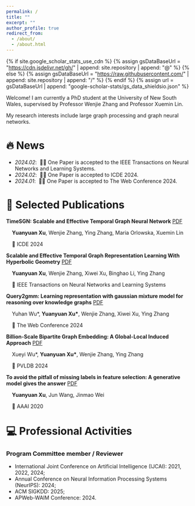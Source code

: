 ```yaml
---
permalink: /
title: ""
excerpt: ""
author_profile: true
redirect_from: 
  - /about/
  - /about.html
---
```


{% if site.google_scholar_stats_use_cdn %}
{% assign gsDataBaseUrl = "https://cdn.jsdelivr.net/gh/" | append: site.repository | append: "@" %}
{% else %}
{% assign gsDataBaseUrl = "https://raw.githubusercontent.com/" | append: site.repository | append: "/" %}
{% endif %}
{% assign url = gsDataBaseUrl | append: "google-scholar-stats/gs_data_shieldsio.json" %}

<span class='anchor' id='about-me'></span>

Welcome! I am currently a PhD student at the University of New South Wales, supervised by Professor Wenjie Zhang and Professor Xuemin Lin.

My research interests include large graph processing and graph neural networks. 
<!--I have published more than 100 papers at the top international AI conferences with total <a href='https://scholar.google.com/citations?user=DhtAFkwAAAAJ'>google scholar citations <strong><span id='total_cit'>260000+</span></strong></a> (You can also use google scholar badge <a href='https://scholar.google.com/citations?user=DhtAFkwAAAAJ'><img src="https://img.shields.io/endpoint?url={{ url | url_encode }}&logo=Google%20Scholar&labelColor=f6f6f6&color=9cf&style=flat&label=citations"></a>).-->

<span class='anchor' id='news'></span>
# 🔥 News
- *2024.02*: &nbsp;🎉🎉 One Paper is accepted to the IEEE Transactions on Neural Networks and Learning Systems. 
- *2024.02*: &nbsp;🎉🎉 One Paper is accepted to ICDE 2024. 
- *2024.01*: &nbsp;🎉🎉 One Paper is accepted to The Web Conference 2024. 

# 📝 Selected Publications 
**TimeSGN: Scalable and Effective Temporal Graph Neural Network** [PDF](https://ieeexplore.ieee.org/document/10597745)

 &nbsp;&nbsp;&nbsp;&nbsp;**Yuanyuan Xu**, Wenjie Zhang, Ying Zhang, Maria Orlowska, Xuemin Lin

 &nbsp;&nbsp;&nbsp;&nbsp;📍 ICDE 2024




**Scalable and Effective Temporal Graph Representation Learning With Hyperbolic Geometry** [PDF](https://ieeexplore.ieee.org/stamp/stamp.jsp?arnumber=10528375)

 &nbsp;&nbsp;&nbsp;&nbsp;**Yuanyuan Xu**, Wenjie Zhang, Xiwei Xu, Binghao Li, Ying Zhang

 &nbsp;&nbsp;&nbsp;&nbsp;📍 IEEE Transactions on Neural Networks and Learning Systems




**Query2gmm: Learning representation with gaussian mixture model for reasoning over knowledge graphs** [PDF](https://dl.acm.org/doi/pdf/10.1145/3589334.3645569)

 &nbsp;&nbsp;&nbsp;&nbsp;Yuhan Wu\*, **Yuanyuan Xu\***, Wenjie Zhang, Xiwei Xu, Ying Zhang

 &nbsp;&nbsp;&nbsp;&nbsp;📍 The Web Conference 2024





**Billion-Scale Bipartite Graph Embedding: A Global-Local Induced Approach** [PDF](https://dl.acm.org/doi/pdf/10.14778/3626292.3626300)

 &nbsp;&nbsp;&nbsp;&nbsp;Xueyi Wu\*, **Yuanyuan Xu\***, Wenjie Zhang, Ying Zhang

 &nbsp;&nbsp;&nbsp;&nbsp;📍 PVLDB 2024




**To avoid the pitfall of missing labels in feature selection: A generative model gives the answer** [PDF](https://ojs.aaai.org/index.php/AAAI/article/view/6127/5983)

 &nbsp;&nbsp;&nbsp;&nbsp;**Yuanyuan Xu**, Jun Wang, Jinmao Wei

 &nbsp;&nbsp;&nbsp;&nbsp;📍 AAAI 2020


<span class='anchor' id='professional-activities'></span>
# 💻 Professional Activities
### Program Committee member / Reviewer
-  International Joint Conference on Artificial Intelligence (IJCAI): 2021, 2022, 2024;
-  Annual Conference on Neural Information Processing Systems (NeurIPS): 2024;
-  ACM SIGKDD: 2025;
-  APWeb-WAIM Conference: 2024.

